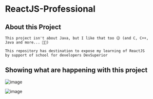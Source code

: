 # ReactJS-Professional

## About this Project
```code
This project isn't about Java, but I like that too 😉 (and C, C++, Java and more... 🧑‍🚀)

This repository has destination to expose my learning of ReactJS
by support of school for developers DevSuperior
```

## Showing what are happening with this project

![image](https://github.com/user-attachments/assets/13d4df7c-4b10-4349-9886-f1efd4bd3c22)

![image](https://github.com/user-attachments/assets/b00f908f-1434-4c04-b342-dd6fe61839fe)
